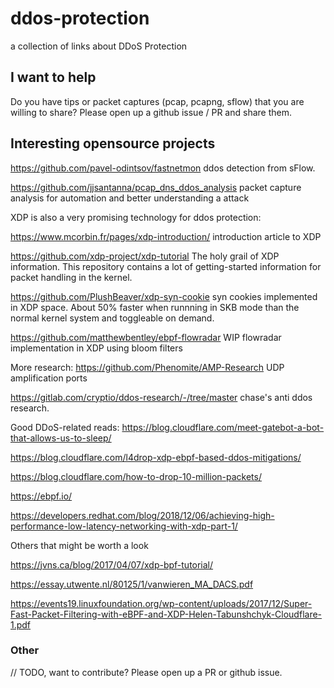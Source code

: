 # ddos-protection
a collection of links about DDoS Protection

## I want to help

Do you have tips or packet captures (pcap, pcapng, sflow) that you are willing to share? Please open up a github issue / PR and share them.

## Interesting opensource projects
https://github.com/pavel-odintsov/fastnetmon ddos detection from sFlow.

https://github.com/jjsantanna/pcap_dns_ddos_analysis packet capture analysis for automation and better understanding a attack


XDP is also a very promising technology for ddos protection:

https://www.mcorbin.fr/pages/xdp-introduction/ introduction article to XDP

https://github.com/xdp-project/xdp-tutorial The holy grail of XDP information. This repository contains a lot of getting-started information for packet handling in the kernel.

https://github.com/PlushBeaver/xdp-syn-cookie syn cookies implemented in XDP space. About 50% faster when runnning in SKB mode than the normal kernel system and toggleable on demand.

https://github.com/matthewbentley/ebpf-flowradar WIP flowradar implementation in XDP using bloom filters


More research:
https://github.com/Phenomite/AMP-Research UDP amplification ports

https://gitlab.com/cryptio/ddos-research/-/tree/master chase's anti ddos research.



Good DDoS-related reads:
https://blog.cloudflare.com/meet-gatebot-a-bot-that-allows-us-to-sleep/

https://blog.cloudflare.com/l4drop-xdp-ebpf-based-ddos-mitigations/

https://blog.cloudflare.com/how-to-drop-10-million-packets/

https://ebpf.io/

https://developers.redhat.com/blog/2018/12/06/achieving-high-performance-low-latency-networking-with-xdp-part-1/

Others that might be worth a look

https://jvns.ca/blog/2017/04/07/xdp-bpf-tutorial/

https://essay.utwente.nl/80125/1/vanwieren_MA_DACS.pdf

https://events19.linuxfoundation.org/wp-content/uploads/2017/12/Super-Fast-Packet-Filtering-with-eBPF-and-XDP-Helen-Tabunshchyk-Cloudflare-1.pdf





### Other
// TODO, want to contribute? Please open up a PR or github issue.
